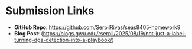 # Submission Links

- **GitHub Repo**: https://github.com/SerpilRivas/seas8405-homework9
- **Blog Post**: (https://blogs.gwu.edu/rserpil/2025/08/19/not-just-a-label-turning-dga-detection-into-a-playbook/)
